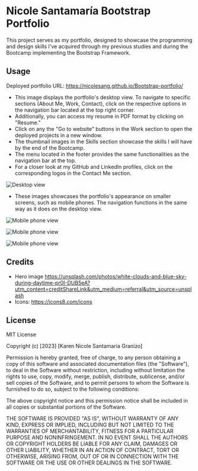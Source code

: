 # Nicole Santamaría Bootstrap Portfolio

This project serves as my portfolio, designed to showcase the programming and design skills I've acquired through my previous studies and during the Bootcamp implementing the Bootstrap Framework.


## Usage

Deployed portfolio URL: https://nicolesang.github.io/Bootstrap-portfolio/

- This image displays the portfolio's desktop view. To navigate to specific sections (About Me, Work, Contact), click on the respective options in the navigation bar located at the top right corner. 
- Additionally, you can access my resume in PDF format by clicking on "Resume." 
- Click on any the "Go to website" buttons in the Work section to open the deployed projects in a new window.
- The thumbnail images in the Skills section showcase the skills I will have by the end of the Bootcamp.
- The menu located in the footer provides the same functionalities as the navigation bar at the top.
- For a closer look at my GitHub and LinkedIn profiles, click on the corresponding logos in the Contact Me section.

![Desktop view](assets/images/Boostrap-portfolio-desktop.png)

- These images showcases the portfolio's appearance on smaller screens, such as mobile phones. The navigation functions in the same way as it does on the desktop view.

![Mobile phone view](assets/images/mobile-about.jpeg)

![Mobile phone view](assets/images/mobile-work.jpeg)

![Mobile phone view](assets/images/mobile-skills-contact.jpeg)



## Credits

- Hero image https://unsplash.com/photos/white-clouds-and-blue-sky-during-daytime-pr0I-DUB5eA?utm_content=creditShareLink&utm_medium=referral&utm_source=unsplash
- Icons: https://icons8.com/icons


## License
MIT License

Copyright (c) [2023] [Karen Nicole Santamaria Granizo]

Permission is hereby granted, free of charge, to any person obtaining a copy
of this software and associated documentation files (the "Software"), to deal
in the Software without restriction, including without limitation the rights
to use, copy, modify, merge, publish, distribute, sublicense, and/or sell
copies of the Software, and to permit persons to whom the Software is
furnished to do so, subject to the following conditions:

The above copyright notice and this permission notice shall be included in all
copies or substantial portions of the Software.

THE SOFTWARE IS PROVIDED "AS IS", WITHOUT WARRANTY OF ANY KIND, EXPRESS OR
IMPLIED, INCLUDING BUT NOT LIMITED TO THE WARRANTIES OF MERCHANTABILITY,
FITNESS FOR A PARTICULAR PURPOSE AND NONINFRINGEMENT. IN NO EVENT SHALL THE
AUTHORS OR COPYRIGHT HOLDERS BE LIABLE FOR ANY CLAIM, DAMAGES OR OTHER
LIABILITY, WHETHER IN AN ACTION OF CONTRACT, TORT OR OTHERWISE, ARISING FROM,
OUT OF OR IN CONNECTION WITH THE SOFTWARE OR THE USE OR OTHER DEALINGS IN THE
SOFTWARE.
